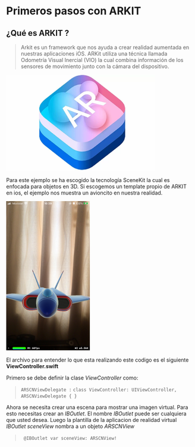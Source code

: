 # Primeros pasos con ARKIT

## ¿Qué es ARKIT ?

> Arkit es un framework que nos ayuda a crear realidad aumentada en nuestras aplicaciones iOS. ARKit utiliza una técnica llamada Odometría Visual Inercial (VIO) la cual combina  información de los sensores de movimiento junto con la cámara del dispositivo.

[<img src="imagesReadme/logo.png" width="400"/>](imagesReadme/logo.png)


Para este ejemplo se ha escogido la tecnología SceneKit la cual es enfocada para objetos en 3D. Si escogemos un template propio de ARKIT en ios, el ejemplo nos muestra un avioncito en nuestra realidad.


[<img src="imagesReadme/plane.jpeg" height="400"/>](imagesReadme/plane.jpeg)


El archivo para entender lo que esta realizando este codigo es el siguiente **ViewController.swift**


Primero se debe definir la clase *ViewController* como:

> `ARSCNViewDelegate :`
> `class ViewController: UIViewController, ARSCNViewDelegate { } `


Ahora se necesita crear una escena para mostrar una imagen virtual. Para esto necesitas crear an *IBOutlet*. El nombre *IBOutlet* puede ser cualquiera que usted desea. Luego la plantilla de la aplicacion de realidad virtual *IBOutlet sceneView* nombra a un objeto *ARSCNView*

> ` @IBOutlet var sceneView: ARSCNView!`

